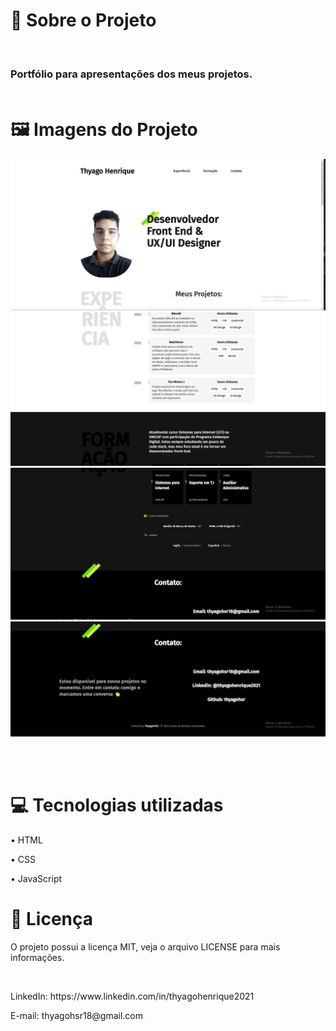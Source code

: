 <h1>📄 Sobre o Projeto</h1>
<br>
<h3>Portfólio para apresentações dos meus projetos.
<br><br>
<h1>🖼️ Imagens do Projeto </h1>
<img src="./assets/img1.png">
<img src="./assets/img2.1.png">
<img src="./assets/img3.png">
<img src="./assets/img4.png">

<br><br>
<h1>💻 Tecnologias utilizadas</h1>
<p>• HTML</p>
<p>• CSS</p>
<p>• JavaScript</p>
<h1>📝 Licença </h1>
<p>O projeto possui a licença MIT, veja o arquivo LICENSE para mais informações.</p>
<br>
<p>LinkedIn: https://www.linkedin.com/in/thyagohenrique2021</p>
<p>E-mail: thyagohsr18@gmail.com</p>